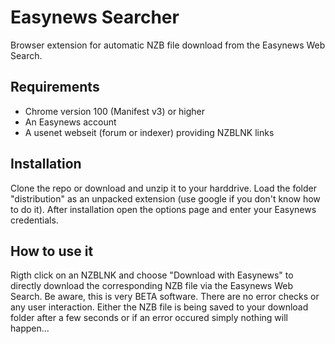 # Easynews Searcher

Browser extension for automatic NZB file download from the Easynews Web Search.


## Requirements

- Chrome version 100 (Manifest v3) or higher
- An Easynews account
- A usenet webseit (forum or indexer) providing NZBLNK links


## Installation

Clone the repo or download and unzip it to your harddrive.
Load the folder "distribution" as an unpacked extension (use google if you don't know how to do it).
After installation open the options page and enter your Easynews credentials.


## How to use it

Rigth click on an NZBLNK and choose "Download with Easynews" to directly download the corresponding NZB file via the Easynews Web Search.
Be aware, this is very BETA software. There are no error checks or any user interaction.
Either the NZB file is being saved to your download folder after a few seconds or if an error occured simply nothing will happen...